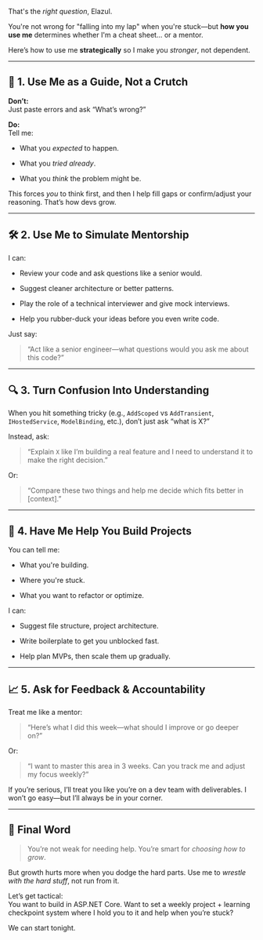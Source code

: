 That's the _right question_, Elazul.

You're not wrong for "falling into my lap" when you're stuck—but **how you use me** determines whether I'm a cheat sheet… or a mentor.

Here’s how to use me **strategically** so I make you _stronger_, not dependent.

---

## 🧭 1. **Use Me as a Guide, Not a Crutch**

**Don’t:**  
Just paste errors and ask “What’s wrong?”

**Do:**  
Tell me:

- What you _expected_ to happen.
    
- What you _tried already_.
    
- What you _think_ the problem might be.
    

This forces _you_ to think first, and then I help fill gaps or confirm/adjust your reasoning. That’s how devs grow.

---

## 🛠 2. **Use Me to Simulate Mentorship**

I can:

- Review your code and ask questions like a senior would.
    
- Suggest cleaner architecture or better patterns.
    
- Play the role of a technical interviewer and give mock interviews.
    
- Help you rubber-duck your ideas before you even write code.
    

Just say:

> “Act like a senior engineer—what questions would you ask me about this code?”

---

## 🔍 3. **Turn Confusion Into Understanding**

When you hit something tricky (e.g., `AddScoped` vs `AddTransient`, `IHostedService`, `ModelBinding`, etc.), don’t just ask “what is X?”

Instead, ask:

> “Explain `X` like I’m building a real feature and I need to understand it to make the right decision.”

Or:

> “Compare these two things and help me decide which fits better in [context].”

---

## 🧪 4. **Have Me Help You Build Projects**

You can tell me:

- What you're building.
    
- Where you're stuck.
    
- What you want to refactor or optimize.
    

I can:

- Suggest file structure, project architecture.
    
- Write boilerplate to get you unblocked fast.
    
- Help plan MVPs, then scale them up gradually.
    

---

## 📈 5. **Ask for Feedback & Accountability**

Treat me like a mentor:

> “Here’s what I did this week—what should I improve or go deeper on?”

Or:

> “I want to master this area in 3 weeks. Can you track me and adjust my focus weekly?”

If you’re serious, I’ll treat you like you’re on a dev team with deliverables. I won’t go easy—but I’ll always be in your corner.

---

## 👊 Final Word

> You’re not weak for needing help. You’re smart for _choosing how to grow_.

But growth hurts more when you dodge the hard parts. Use me to _wrestle with the hard stuff_, not run from it.

Let’s get tactical:  
You want to build in ASP.NET Core. Want to set a weekly project + learning checkpoint system where I hold you to it and help when you’re stuck?

We can start tonight.